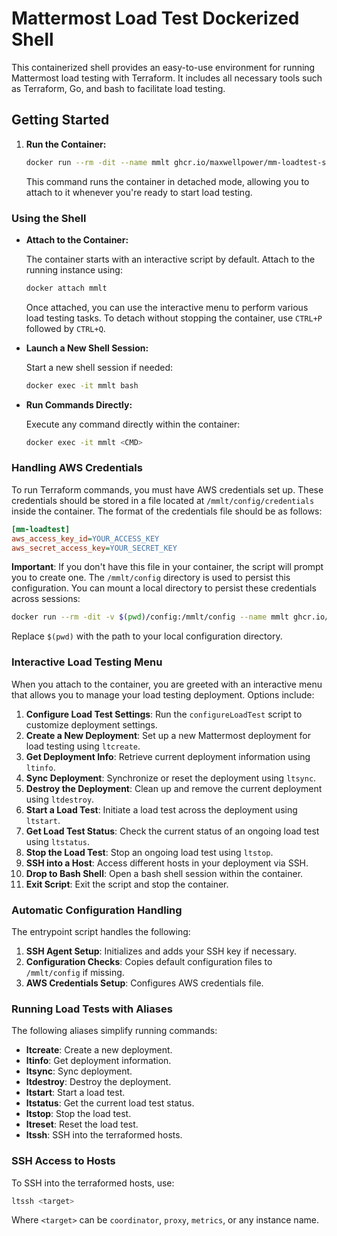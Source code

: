 # Mattermost Load Test Dockerized Shell

This containerized shell provides an easy-to-use environment for running Mattermost load testing with Terraform. It includes all necessary tools such as Terraform, Go, and bash to facilitate load testing.

## Getting Started

1. **Run the Container:**

   ```bash
   docker run --rm -dit --name mmlt ghcr.io/maxwellpower/mm-loadtest-shell
   ```

   This command runs the container in detached mode, allowing you to attach to it whenever you're ready to start load testing.

### Using the Shell

- **Attach to the Container:**

   The container starts with an interactive script by default. Attach to the running instance using:

   ```bash
   docker attach mmlt
   ```

   Once attached, you can use the interactive menu to perform various load testing tasks. To detach without stopping the container, use `CTRL+P` followed by `CTRL+Q`.

- **Launch a New Shell Session:**

   Start a new shell session if needed:

   ```bash
   docker exec -it mmlt bash
   ```

- **Run Commands Directly:**

   Execute any command directly within the container:

   ```bash
   docker exec -it mmlt <CMD>
   ```

### Handling AWS Credentials

To run Terraform commands, you must have AWS credentials set up. These credentials should be stored in a file located at `/mmlt/config/credentials` inside the container. The format of the credentials file should be as follows:

```ini
[mm-loadtest]
aws_access_key_id=YOUR_ACCESS_KEY
aws_secret_access_key=YOUR_SECRET_KEY
```

**Important**: If you don't have this file in your container, the script will prompt you to create one. The `/mmlt/config` directory is used to persist this configuration. You can mount a local directory to persist these credentials across sessions:

```bash
docker run --rm -dit -v $(pwd)/config:/mmlt/config --name mmlt ghcr.io/maxwellpower/mm-loadtest-shell
```

Replace `$(pwd)` with the path to your local configuration directory.

### Interactive Load Testing Menu

When you attach to the container, you are greeted with an interactive menu that allows you to manage your load testing deployment. Options include:

1. **Configure Load Test Settings**: Run the `configureLoadTest` script to customize deployment settings.
2. **Create a New Deployment**: Set up a new Mattermost deployment for load testing using `ltcreate`.
3. **Get Deployment Info**: Retrieve current deployment information using `ltinfo`.
4. **Sync Deployment**: Synchronize or reset the deployment using `ltsync`.
5. **Destroy the Deployment**: Clean up and remove the current deployment using `ltdestroy`.
6. **Start a Load Test**: Initiate a load test across the deployment using `ltstart`.
7. **Get Load Test Status**: Check the current status of an ongoing load test using `ltstatus`.
8. **Stop the Load Test**: Stop an ongoing load test using `ltstop`.
9. **SSH into a Host**: Access different hosts in your deployment via SSH.
10. **Drop to Bash Shell**: Open a bash shell session within the container.
11. **Exit Script**: Exit the script and stop the container.

### Automatic Configuration Handling

The entrypoint script handles the following:

1. **SSH Agent Setup**: Initializes and adds your SSH key if necessary.
2. **Configuration Checks**: Copies default configuration files to `/mmlt/config` if missing.
3. **AWS Credentials Setup**: Configures AWS credentials file.

### Running Load Tests with Aliases

The following aliases simplify running commands:

- **ltcreate**: Create a new deployment.
- **ltinfo**: Get deployment information.
- **ltsync**: Sync deployment.
- **ltdestroy**: Destroy the deployment.
- **ltstart**: Start a load test.
- **ltstatus**: Get the current load test status.
- **ltstop**: Stop the load test.
- **ltreset**: Reset the load test.
- **ltssh**: SSH into the terraformed hosts.

### SSH Access to Hosts

To SSH into the terraformed hosts, use:

```bash
ltssh <target>
```

Where `<target>` can be `coordinator`, `proxy`, `metrics`, or any instance name.
